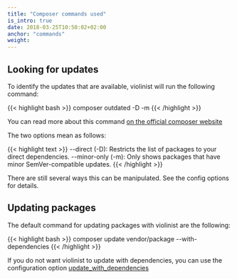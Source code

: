 ```yaml
---
title: "Composer commands used"
is_intro: true
date: 2018-03-25T10:50:02+02:00
anchor: "commands"
weight:
---
```


## Looking for updates

To identify the updates that are available, violinist will run the following command:

{{< highlight bash >}}
composer outdated -D -m
{{< /highlight >}}

You can read more about this command [on the official composer website](https://getcomposer.org/doc/03-cli.md#outdated)

The two options mean as follows:

{{< highlight text >}}
--direct (-D): Restricts the list of packages to your direct dependencies.
--minor-only (-m): Only shows packages that have minor SemVer-compatible updates.
{{< /highlight >}}

There are still several ways this can be manipulated. See the config options for details.

## Updating packages

The default command for updating packages with violinist are the following:

{{< highlight bash >}}
composer update vendor/package --with-dependencies
{{< /highlight >}}

If you do not want violinist to update with dependencies, you can use the configuration option [update_with_dependencies](#update-with-deps)
